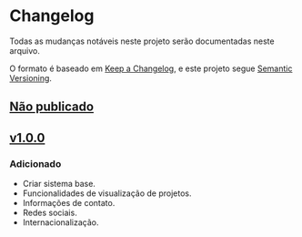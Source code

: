 # Changelog

Todas as mudanças notáveis neste projeto serão documentadas neste arquivo.

O formato é baseado em [Keep a Changelog](https://keepachangelog.com/pt-BR/1.0.0/),
e este projeto segue [Semantic Versioning](https://semver.org/lang/pt-BR/).

## [Não publicado]


## [v1.0.0]

### Adicionado
- Criar sistema base.
- Funcionalidades de visualização de projetos.
- Informações de contato.
- Redes sociais.
- Internacionalização.

[Não publicado]: https://github.com/JoaoGH/portfolio/compare/v1.0.0..main
[v1.0.0]: https://github.com/JoaoGH/portfolio/releases/tag/v1.0.0
